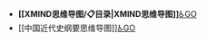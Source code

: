 - **[[XMIND思维导图/📋目录|XMIND思维导图]]**[♿GO](./XMIND思维导图/📋目录.md)
- [[中国近代史纲要思维导图]][♿GO](./中国近代史纲要思维导图.md)
